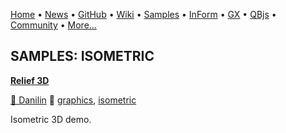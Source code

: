 [Home](https://qb64.com) • [News](../news.md) • [GitHub](https://github.com/QB64Official/qb64) • [Wiki](https://github.com/QB64Official/qb64/wiki) • [Samples](../samples.md) • [InForm](../inform.md) • [GX](../gx.md) • [QBjs](../qbjs.md) • [Community](../community.md) • [More...](../more.md)

## SAMPLES: ISOMETRIC

**[Relief 3D](relief-3d/index.md)**

[🐝 Danilin](danilin.md) 🔗 [graphics](graphics.md), [isometric](isometric.md)

Isometric 3D demo.
